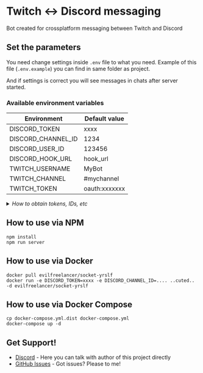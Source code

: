 # Twitch <-> Discord messaging

Bot created for crossplatform messaging between Twitch and Discord

## Set the parameters

You need change settings inside `.env` file to what you need. Example
of this file (`.env.example`) you can find in same folder as project.

And if settings is correct you will see messages in chats after server started.

### Available environment variables

|Environment        |Default value |
|-------------------|--------------|
|DISCORD_TOKEN      |xxxx          |
|DISCORD_CHANNEL_ID |1234          |
|DISCORD_USER_ID    |123456        |
|DISCORD_HOOK_URL   |hook_url      |
|TWITCH_USERNAME    |MyBot         |
|TWITCH_CHANNEL     |#mychannel    |
|TWITCH_TOKEN       |oauth:xxxxxxx |

<details>
<summary>
  <i>How to obtain tokens, IDs, etc</i>
</summary>

#### TWITCH_TOKEN

You need [generate OAuth token](https://twitchapps.com/tmi/) for your Twitch account.

Please create separated twitch account for bot if you do not wanna lose your primary account.

#### TWITCH_CHANNEL

This is the part of your channel's URL, for example in `https://www.twitch.tv/evilfreelancer`
path `evilfreelancer` is channel name. 

#### TWITCH_USERNAME

Name of your Bot user, should be the same as you used for authorization on Twitch.

#### DISCORD_USER_ID

You need login to [Discord Developers](https://discordapp.com/developers/)
portal and create new application.

After you done need login the application to your Discord server.

#### DISCORD_TOKEN

From Bots page of Discord Developers portal you can find the token. 

`https://discordapp.com/developers/applications/{application_id}/bots`

#### DISCORD_CHANNEL_ID

Then you need enable debug mode of your Discord client, for this go to
your "User Settings", then to "Appearance" and on this page in "Advanced" block
will be a "Developer Mode", you need switch this to ON.

Then close the settings page and click MRB on any text chat room what you
want, then select "Copy ID" from list and ID and `DISCORD_CHANNEL_ID``
will saved to your clipboard. 

#### DISCORD_HOOK_URL

URL of Discord webhook, can be found on Webhooks tab of Discord server settings. 

</details>

## How to use via NPM

    npm install
    npm run server 

## How to use via Docker

    docker pull evilfreelancer/socket-yrslf
    docker run -e DISCORD_TOKEN=xxxx -e DISCORD_CHANNEL_ID=.... ..cuted.. -d evilfreelancer/socket-yrslf

## How to use via Docker Compose

    cp docker-compose.yml.dist docker-compose.yml
    docker-compose up -d

## Get Support!

* [Discord](https://discord.gg/KzHGXKp) - Here you can talk with author of this project directly
* [GitHub Issues](https://github.com/EvilFreelancer/socket-yrslf/issues) - Got issues? Please to me!
